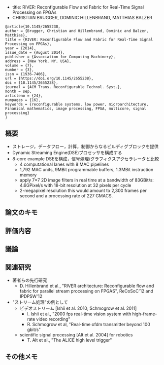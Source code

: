 
- title: RIVER: Reconfigurable Flow and Fabric for Real-Time Signal Processing on FPGAs
- CHRISTIAN BRUGGER, DOMINIC HILLENBRAND, MATTHIAS BALZER

```
@article{10.1145/2655238,
author = {Brugger, Christian and Hillenbrand, Dominic and Balzer, Matthias},
title = {RIVER: Reconfigurable Flow and Fabric for Real-Time Signal Processing on FPGAs},
year = {2014},
issue_date = {August 2014},
publisher = {Association for Computing Machinery},
address = {New York, NY, USA},
volume = {7},
number = {3},
issn = {1936-7406},
url = {https://doi.org/10.1145/2655238},
doi = {10.1145/2655238},
journal = {ACM Trans. Reconfigurable Technol. Syst.},
month = sep,
articleno = {24},
numpages = {16},
keywords = {reconfigurable systems, low power, microarchitecture, Finanical mathematics, image processing, FPGA, multicore, signal processing}
}
```

## 概要

- ストレージ，データフロー，計算，制御からなるビルディグブロックを提供
- Dynamic Streaming Engine(DSE)プロセッサを構成する
- 8-core example DSEを構成，信号処理/グラフィクスアクセラレータと比較
  - 4 computational lanes with 8 MAC pipelines
  - 1,792 MAC units, 9MBit programmable buffers, 1.3MBit instruction memory
  - apply 7×7 2D image filters in real time at a bandwidth of 83GBit/s: 4.6GPixel/s with 18-bit resolution at 32 pixels per cycle
  - 2-megapixel resolution this would amount to 2,300 frames per second and a processing rate of 227 GMACS.

## 論文のキモ

## 評価内容

## 議論

## 関連研究

- 著者らの先行研究
  - D. Hillenbrand et al., "RIVER architecture: Reconfigurable flow and fabric for parallel stream processing on FPGAS", ReCoSoC'12 and IPDPSW'12
- "ストリーム処理"の例として
  - ビデオストリーム [Ishii et al. 2010; Schmogrow et al. 2011]
    - I. Ishii et al., "2000 fps real-time vision system with high-frame-rate video recording"
	- R. Schmogrow et al, "Real-time ofdm transmitter beyond 100 gbit/s"
  - scientific signal processing [Alt et al. 2004] for robotics
    - T. Alt et al., "The ALICE high level trigger"

## その他メモ
